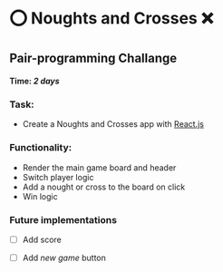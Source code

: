 # ⭕️ Noughts and Crosses ❌

## Pair-programming Challange
#### Time: *2 days*
### Task:
* Create a Noughts and Crosses app with [React.js](https://reactjs.org/)
### Functionality:
* Render the main game board and header
* Switch player logic
* Add a nought or cross to the board on click
* Win logic

### Future implementations
- [ ] Add score
- [ ] Add *new game* button

